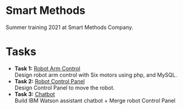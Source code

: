 # Smart Methods
Summer training 2021 at Smart Methods Company. 

# Tasks
* **Task 1:** [Robot Arm Control](https://github.com/ITReema/Smart-Methods/tree/main/Robot%20Arm%20Control)</br>
Design robot arm control with Six motors using php, and MySQL.
* **Task 2:** [Robot Control Panel](https://github.com/ITReema/Smart-Methods/tree/main/Robot%20Control%20Panel)</br>
Design Control Panel to move the robot.
* **Task 3:** [Chatbot]()</br>
Build IBM Watson assistant chatbot + Merge robot Control Panel
